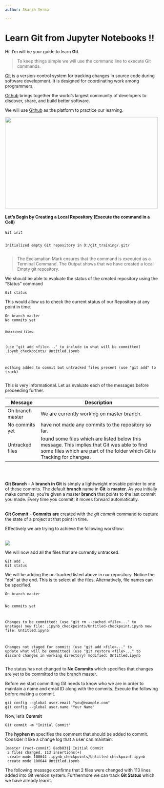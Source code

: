 ```yaml
---
author: Akarsh Verma

---
```


<h1 id="learn-git-from-jupyter-notebooks-">Learn Git from Jupyter Notebooks !!</h1>
<p>Hi! I’m will be your guide to learn <strong>Git</strong>.</p>
<blockquote>
<p>To keep things simple we will use the command line to execute Git commands.</p>
</blockquote>
<p><a href="%5Bhttps://git-scm.com/%5D(https://git-scm.com/)">Git</a> is a version-control system for tracking changes in source code during software development. It is designed for coordinating work among programmers.</p>
<p><a href="%5Bhttps://github.com/%5D(https://github.com/)">Github</a> brings together the world’s largest community of developers to discover, share, and build better software.</p>
<p>We will use <a href="%5Bhttps://github.com/%5D(https://github.com/)">Github</a> as the platform to practice our learning.</p>
<img src="https://git-scm.com/images/branching-illustration@2x.png" width="500" height="300">
<h4 id="lets-begin-by-creating-a-local-repository-execute-the-command-in-a-cell">Let’s Begin by Creating a Local Repository (Execute the command in a Cell)</h4>
<pre><code>Git init

Initialized empty Git repository in D:/git_training/.git/
</code></pre>
<blockquote>
<p>The Exclamation Mark ensures that the command is executed as a Terminal Command. The Output shows that we have created a local Empty git repository.</p>
</blockquote>
<p>We should be able to evaluate the status of the created repository using the “Status” command</p>
<pre><code>Git status
</code></pre>
<p>This would allow us to check the current status of our Repository at any point in time.</p>
<pre><code>On branch master
No commits yet

    Untracked files:
  (use "git add &lt;file&gt;..." to include in what will be committed)
	.ipynb_checkpoints/
	Untitled.ipynb

nothing added to commit but untracked files present (use "git add" to track)
</code></pre>
<p>This is very informational. Let us evaluate each of the messages before proceeding further.</p>

<table>
<thead>
<tr>
<th>Message</th>
<th>Description</th>
</tr>
</thead>
<tbody>
<tr>
<td>On branch master</td>
<td>We are currently working on master branch.</td>
</tr>
<tr>
<td>No commits yet</td>
<td>have not made any commits to the repository so far.</td>
</tr>
<tr>
<td>Untracked files</td>
<td>found some files which are listed below this              	message. This implies that Git was able to find some files which are part of the folder which Git is Tracking for changes.</td>
</tr>
</tbody>
</table><br>
<br>
<p><strong>Git Branch</strong> - A <strong>branch in Git</strong> is simply a lightweight movable pointer to one of these commits. The default <strong>branch</strong> name in <strong>Git</strong> is <strong>master</strong>. As you initially make commits, you’re given a master <strong>branch</strong> that points to the last commit you made. Every time you commit, it moves forward automatically.<br>
<br></p>
<p><strong>Git Commit</strong> - <strong>Commits are</strong> created with the <em>git commit</em> command to capture the state of a project at that point in time.</p>
<p>Effectively we are trying to achieve the following workflow:<br>
<br></p>
<img src="https://www.nobledesktop.com/image/gitresources/git-branches-merge.png">
<p>We will now add all the files that are currently untracked.</p>
<pre><code>Git add . 
Git status
</code></pre>
<p>We will be adding the un-tracked listed above in our repository. Notice the “dot” at the end. This is to select all the files. Alternatively, file names can be specified.</p>
<pre><code>On branch master

No commits yet

Changes to be committed:
  (use "git rm --cached &lt;file&gt;..." to unstage)
	new file:   .ipynb_checkpoints/Untitled-checkpoint.ipynb
	new file:   Untitled.ipynb

Changes not staged for commit:
  (use "git add &lt;file&gt;..." to update what will be committed)
  (use "git restore &lt;file&gt;..." to discard changes in working directory)
	modified:   Untitled.ipynb
</code></pre>
<p>The status has not changed to <strong>No Commits</strong> which specifies that changes are yet to be committed to the branch master.</p>
<p>Before we start committing Git needs to know who we are in order to maintain a name and email ID along with the commits. Execute the following before making a commit.</p>
<pre><code>git config --global user.email "you@example.com"
git config --global user.name "Your Name"
</code></pre>
<p>Now, let’s <strong>Commit</strong></p>
<pre><code>Git commit -m "Initial Commit"
</code></pre>
<p>The <strong>hyphen m</strong> specifies the comment that should be added to commit. Consider it like a change log that a user can maintain.</p>
<pre><code>[master (root-commit) 8adb831] Initial Commit
 2 files changed, 113 insertions(+)
 create mode 100644 .ipynb_checkpoints/Untitled-checkpoint.ipynb
 create mode 100644 Untitled.ipynb
</code></pre>
<p>The following message confirms that 2 files were changed with 113 lines added into Git version system. Furthermore we can track <strong>Git Status</strong> which we have already learnt.</p>

